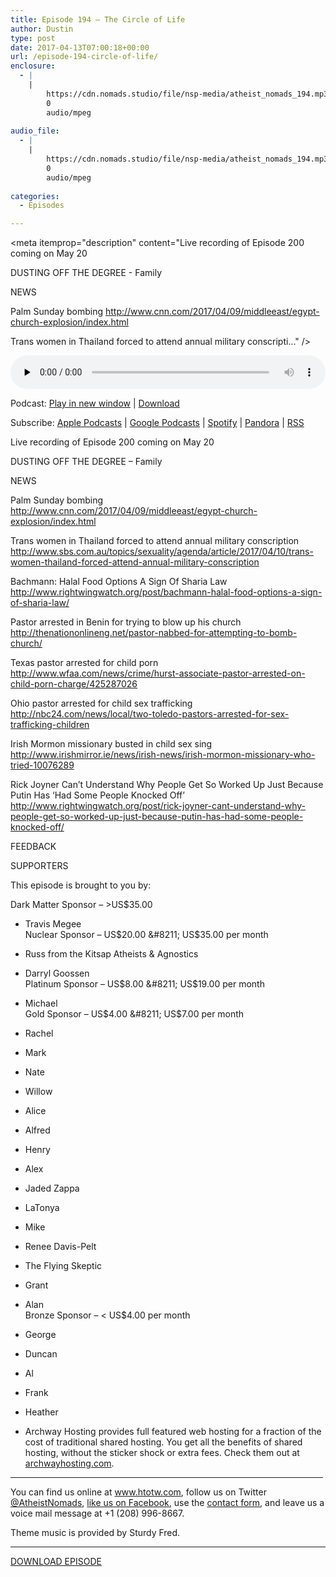 ```yaml
---
title: Episode 194 – The Circle of Life
author: Dustin
type: post
date: 2017-04-13T07:00:18+00:00
url: /episode-194-circle-of-life/
enclosure:
  - |
    |
        https://cdn.nomads.studio/file/nsp-media/atheist_nomads_194.mp3
        0
        audio/mpeg
        
audio_file:
  - |
    |
        https://cdn.nomads.studio/file/nsp-media/atheist_nomads_194.mp3
        0
        audio/mpeg
        
categories:
  - Episodes

---
```

<div itemscope itemtype="http://schema.org/AudioObject">
  <meta itemprop="name" content="Episode 194 &#8211; The Circle of Life" />
  
  <meta itemprop="uploadDate" content="2017-04-13T01:00:18-06:00" />
  
  <meta itemprop="encodingFormat" content="audio/mpeg" />
  
  <meta itemprop="description" content="Live recording of Episode 200 coming on May 20

DUSTING OFF THE DEGREE - Family

NEWS

Palm Sunday bombing
http://www.cnn.com/2017/04/09/middleeast/egypt-church-explosion/index.html

Trans women in Thailand forced to attend annual military conscripti..." />
  
  <meta itemprop="contentUrl" content="https://dts.podtrac.com/redirect.mp3/cdn.nomads.studio/file/nsp-media/atheist_nomads_194.mp3" />
  </p> 
  
  <div class="powerpress_player" id="powerpress_player_8457">
    <audio class="wp-audio-shortcode" id="audio-1524-201" preload="none" style="width: 100%;" controls="controls"><source type="audio/mpeg" src="https://dts.podtrac.com/redirect.mp3/cdn.nomads.studio/file/nsp-media/atheist_nomads_194.mp3?_=201" /><a href="https://dts.podtrac.com/redirect.mp3/cdn.nomads.studio/file/nsp-media/atheist_nomads_194.mp3">https://dts.podtrac.com/redirect.mp3/cdn.nomads.studio/file/nsp-media/atheist_nomads_194.mp3</a></audio>
  </div>
</div>

<p class="powerpress_links powerpress_links_mp3">
  Podcast: <a href="https://dts.podtrac.com/redirect.mp3/cdn.nomads.studio/file/nsp-media/atheist_nomads_194.mp3" class="powerpress_link_pinw" target="_blank" title="Play in new window" onclick="return powerpress_pinw('https://htotw.com/?powerpress_pinw=1524-podcast');" rel="nofollow">Play in new window</a> | <a href="https://dts.podtrac.com/redirect.mp3/cdn.nomads.studio/file/nsp-media/atheist_nomads_194.mp3" class="powerpress_link_d" title="Download" rel="nofollow" download="atheist_nomads_194.mp3">Download</a>
</p>

<p class="powerpress_links powerpress_subscribe_links">
  Subscribe: <a href="https://podcasts.apple.com/us/podcast/humanists-take-on-the-world/id530050098?mt=2&ls=1" class="powerpress_link_subscribe powerpress_link_subscribe_itunes" target="_blank" title="Subscribe on Apple Podcasts" rel="nofollow">Apple Podcasts</a> | <a href="https://www.google.com/podcasts?feed=aHR0cDovL2F0aGVpc3Rub21hZHMubGlic3luLmNvbS9yc3M%3D" class="powerpress_link_subscribe powerpress_link_subscribe_googleplay" target="_blank" title="Subscribe on Google Podcasts" rel="nofollow">Google Podcasts</a> | <a href="https://open.spotify.com/show/3LzK2xZGike6Tc1GEMtMbr?si=LieN9SNuTpq96smuaUsH8A" class="powerpress_link_subscribe powerpress_link_subscribe_spotify" target="_blank" title="Subscribe on Spotify" rel="nofollow">Spotify</a> | <a href="https://www.pandora.com/podcast/atheist-nomads/PC:10122?corr=62071012&part=ug" class="powerpress_link_subscribe powerpress_link_subscribe_pandora" target="_blank" title="Subscribe on Pandora" rel="nofollow">Pandora</a> | <a href="https://htotw.com/feed/podcast/" class="powerpress_link_subscribe powerpress_link_subscribe_rss" target="_blank" title="Subscribe via RSS" rel="nofollow">RSS</a>
</p>

<CENTER>
</CENTER>Live recording of Episode 200 coming on May 20

DUSTING OFF THE DEGREE &#8211; Family

NEWS

Palm Sunday bombing  
<a href="http://www.cnn.com/2017/04/09/middleeast/egypt-church-explosion/index.html" target="_blank" rel="noopener">http://www.cnn.com/2017/04/09/middleeast/egypt-church-explosion/index.html</a>

Trans women in Thailand forced to attend annual military conscription  
<a href="http://www.sbs.com.au/topics/sexuality/agenda/article/2017/04/10/trans-women-thailand-forced-attend-annual-military-conscription" target="_blank" rel="noopener">http://www.sbs.com.au/topics/sexuality/agenda/article/2017/04/10/trans-women-thailand-forced-attend-annual-military-conscription</a>

Bachmann: Halal Food Options A Sign Of Sharia Law  
<a href="http://www.rightwingwatch.org/post/bachmann-halal-food-options-a-sign-of-sharia-law/" target="_blank" rel="noopener">http://www.rightwingwatch.org/post/bachmann-halal-food-options-a-sign-of-sharia-law/</a>

Pastor arrested in Benin for trying to blow up his church  
<a href="http://thenationonlineng.net/pastor-nabbed-for-attempting-to-bomb-church/" target="_blank" rel="noopener">http://thenationonlineng.net/pastor-nabbed-for-attempting-to-bomb-church/</a>

Texas pastor arrested for child porn  
<a href="http://www.wfaa.com/news/crime/hurst-associate-pastor-arrested-on-child-porn-charge/425287026" target="_blank" rel="noopener">http://www.wfaa.com/news/crime/hurst-associate-pastor-arrested-on-child-porn-charge/425287026</a>

Ohio pastor arrested for child sex trafficking  
<a href="http://nbc24.com/news/local/two-toledo-pastors-arrested-for-sex-trafficking-children" target="_blank" rel="noopener">http://nbc24.com/news/local/two-toledo-pastors-arrested-for-sex-trafficking-children</a>

Irish Mormon missionary busted in child sex sing  
<a href="http://www.irishmirror.ie/news/irish-news/irish-mormon-missionary-who-tried-10076289" target="_blank" rel="noopener">http://www.irishmirror.ie/news/irish-news/irish-mormon-missionary-who-tried-10076289</a>

Rick Joyner Can’t Understand Why People Get So Worked Up Just Because Putin Has ‘Had Some People Knocked Off’  
<a href="http://www.rightwingwatch.org/post/rick-joyner-cant-understand-why-people-get-so-worked-up-just-because-putin-has-had-some-people-knocked-off/" target="_blank" rel="noopener">http://www.rightwingwatch.org/post/rick-joyner-cant-understand-why-people-get-so-worked-up-just-because-putin-has-had-some-people-knocked-off/</a>

FEEDBACK

SUPPORTERS

This episode is brought to you by:

Dark Matter Sponsor &#8211; >US$35.00  
* Travis Megee  
Nuclear Sponsor &#8211; US$20.00 &#8211; US$35.00 per month  
* Russ from the Kitsap Atheists & Agnostics  
* Darryl Goossen  
Platinum Sponsor &#8211; US$8.00 &#8211; US$19.00 per month  
* Michael  
Gold Sponsor &#8211; US$4.00 &#8211; US$7.00 per month  
* Rachel  
* Mark  
* Nate  
* Willow  
* Alice  
* Alfred  
* Henry  
* Alex  
* Jaded Zappa  
* LaTonya  
* Mike  
* Renee Davis-Pelt  
* The Flying Skeptic  
* Grant  
* Alan  
Bronze Sponsor &#8211; < US$4.00 per month  
* George  
* Duncan  
* Al  
* Frank  
* Heather

* Archway Hosting provides full featured web hosting for a fraction of the cost of traditional shared hosting. You get all the benefits of shared hosting, without the sticker shock or extra fees. Check them out at <a href="http://archwayhosting.com/" target="_blank" rel="noopener">archwayhosting.com</a>.

<hr width="500" />

You can find us online at <a href="https://www.htotw.com/" target="_blank" rel="noopener">www.htotw.com</a>, follow us on Twitter <a href="https://htotw.com/twitter" target="_blank" rel="noopener">@AtheistNomads</a>, <a href="https://htotw.com/facebook" target="_blank" rel="noopener">like us on Facebook</a>, use the [contact form](https://htotw.com/contact), and leave us a voice mail message at +1 (208) 996-8667.

Theme music is provided by Sturdy Fred.

<hr width="”500”" />

[DOWNLOAD EPISODE][1]

 [1]: https://dts.podtrac.com/redirect.mp3/cdn.nomads.studio/file/nsp-media/atheist_nomads_194.mp3